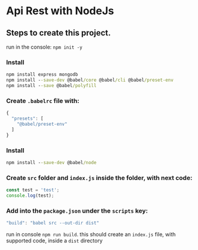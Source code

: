 # Api Rest with NodeJs

## Steps to create this project.

run in the console: `npm init -y`

### Install

```cmd
npm install express mongodb
npm install --save-dev @babel/core @babel/cli @babel/preset-env
npm install --save @babel/polyfill
```

### Create `.babelrc` file with:

```js
{
  "presets": [
    "@babel/preset-env"
  ]
}
```
### Install

```cmd
npm install --save-dev @babel/node
```

### Create `src` folder and `index.js` inside the folder, with next code:

```js
const test = 'test';
console.log(test);
```

### Add into the `package.json` under the `scripts` key:

```js
"build": "babel src --out-dir dist"
```
run in console `npm run build`. this should create an `index.js` file, with supported code, inside a `dist` directory
